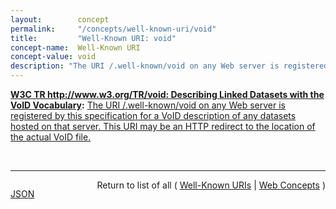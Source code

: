 ```yaml
---
layout:        concept
permalink:     "/concepts/well-known-uri/void"
title:         "Well-Known URI: void"
concept-name:  Well-Known URI
concept-value: void
description: "The URI /.well-known/void on any Web server is registered by this specification for a VoID description of any datasets hosted on that server. This URI may be an HTTP redirect to the location of the actual VoID file."
---
```


**[W3C TR http://www.w3.org/TR/void: Describing Linked Datasets with the VoID Vocabulary](/specs/W3C/TR/void "VoID is an RDF Schema vocabulary for expressing metadata about RDF datasets. It is intended as a bridge between the publishers and users of RDF data, with applications ranging from data discovery to cataloging and archiving of datasets. This document is a detailed guide to the VoID vocabulary. It describes how VoID can be used to express general metadata based on Dublin Core, access metadata, structural metadata, and links between datasets. It also provides deployment advice and discusses the discovery of VoID descriptions."):** [The URI /.well-known/void on any Web server is registered by this specification for a VoID description of any datasets hosted on that server. This URI may be an HTTP redirect to the location of the actual VoID file.](http://www.w3.org/TR/void/#well-known "Read documentation for Well-Known URI &#34;void&#34;")

<br/>
<hr/>

<p style="float : left"><a href="./void.json" title="JSON representing this particular Web Concept value">JSON</a></p>
<p style="text-align: right">Return to list of all ( <a href="../well-known-uri/">Well-Known URIs</a> | <a href="../">Web Concepts</a> )</p>
